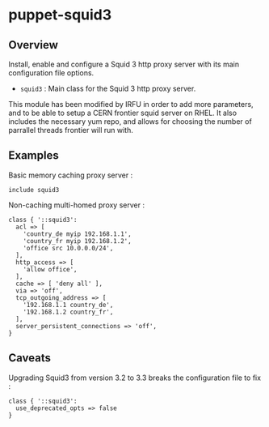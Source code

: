 # puppet-squid3

## Overview

Install, enable and configure a Squid 3 http proxy server with its main
configuration file options.

* `squid3` : Main class for the Squid 3 http proxy server.

This module has been modified by IRFU in order to add more parameters, and to be able to setup a CERN frontier squid server on RHEL.
It also includes the necessary yum repo, and allows for choosing the number of parrallel threads frontier will run with.

## Examples

Basic memory caching proxy server :

```puppet
include squid3
```

Non-caching multi-homed proxy server :

```puppet
class { '::squid3':
  acl => [
    'country_de myip 192.168.1.1',
    'country_fr myip 192.168.1.2',
    'office src 10.0.0.0/24',
  ],
  http_access => [
    'allow office',
  ],
  cache => [ 'deny all' ],
  via => 'off',
  tcp_outgoing_address => [
    '192.168.1.1 country_de',
    '192.168.1.2 country_fr',
  ],
  server_persistent_connections => 'off',
}
```

## Caveats

Upgrading Squid3 from version 3.2 to 3.3 breaks the configuration file to fix :

```puppet
class { '::squid3':
  use_deprecated_opts => false
}
```

